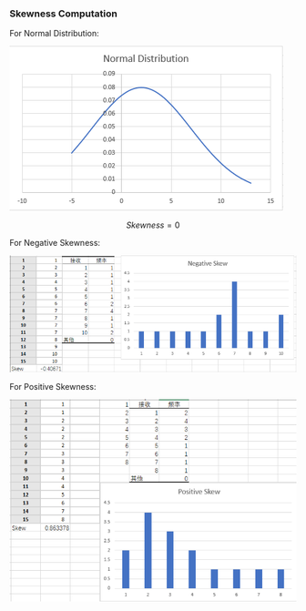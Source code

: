 ### Skewness Computation
For Normal Distribution:

![Normal Distribution](https://github.com/Herts/Bussiness-Intelligence/blob/master/Documents/images/Sk-1.png?raw=true)

$$ Skewness = 0 $$

For Negative Skewness: 

![Negative Skewness](https://github.com/Herts/Bussiness-Intelligence/blob/master/Documents/images/SK-3.png?raw=true)

For Positive Skewness: 

![Positive Skewness](https://github.com/Herts/Bussiness-Intelligence/blob/master/Documents/images/SK-2.png?raw=true)

